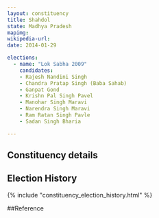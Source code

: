 ```yaml
---
layout: constituency
title: Shahdol
state: Madhya Pradesh
mapimg: 
wikipedia-url: 
date: 2014-01-29

elections: 
  - name: "Lok Sabha 2009"
    candidates: 
    - Rajesh Nandini Singh 
    - Chandra Pratap Singh (Baba Sahab) 
    - Ganpat Gond 
    - Krishn Pal Singh Pavel 
    - Manohar Singh Maravi 
    - Narendra Singh Maravi 
    - Ram Ratan Singh Pavle 
    - Sadan Singh Bharia 

---
```

## Constituency details


## Election History
{% include "constituency_election_history.html" %}

##Reference
